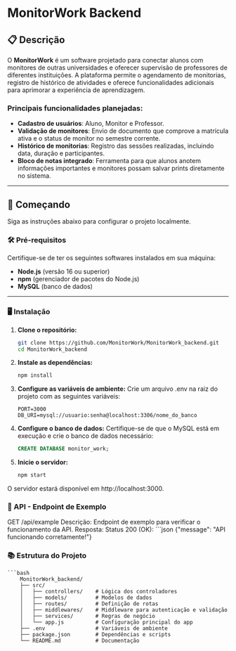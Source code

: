 # MonitorWork Backend

## 📋 Descrição

O **MonitorWork** é um software projetado para conectar alunos com monitores de outras universidades e oferecer supervisão de professores de diferentes instituições. A plataforma permite o agendamento de monitorias, registro de histórico de atividades e oferece funcionalidades adicionais para aprimorar a experiência de aprendizagem.

### Principais funcionalidades planejadas:
- **Cadastro de usuários**: Aluno, Monitor e Professor.
- **Validação de monitores**: Envio de documento que comprove a matrícula ativa e o status de monitor no semestre corrente.
- **Histórico de monitorias**: Registro das sessões realizadas, incluindo data, duração e participantes.
- **Bloco de notas integrado**: Ferramenta para que alunos anotem informações importantes e monitores possam salvar prints diretamente no sistema.

---

## 🚀 Começando

Siga as instruções abaixo para configurar o projeto localmente.

### 🛠️ Pré-requisitos

Certifique-se de ter os seguintes softwares instalados em sua máquina:
- **Node.js** (versão 16 ou superior)
- **npm** (gerenciador de pacotes do Node.js)
- **MySQL** (banco de dados)

---

### 🖥️ Instalação

1. **Clone o repositório:**
   ```bash
   git clone https://github.com/MonitorWork/MonitorWork_backend.git
   cd MonitorWork_backend

2. **Instale as dependências:**
    ```bash
    npm install

3. **Configure as variáveis de ambiente:**
Crie um arquivo .env na raiz do projeto com as seguintes variáveis:
    ```env
    PORT=3000
    DB_URI=mysql://usuario:senha@localhost:3306/nome_do_banco

4. **Configure o banco de dados:**
Certifique-se de que o MySQL está em execução e crie o banco de dados necessário:
    ```sql
    CREATE DATABASE monitor_work;

5. **Inicie o servidor:**
    ```bash
    npm start

O servidor estará disponível em http://localhost:3000.

### 🔄  API - Endpoint de Exemplo
GET /api/example
Descrição: Endpoint de exemplo para verificar o funcionamento da API.
Resposta:
Status 200 (OK):
    ```json
   {"message": "API funcionando corretamente!"}

### 📚 Estrutura do Projeto

    ```bash
        MonitorWork_backend/
        ├── src/
        │   ├── controllers/    # Lógica dos controladores
        │   ├── models/         # Modelos de dados
        │   ├── routes/         # Definição de rotas
        │   ├── middlewares/    # Middleware para autenticação e validação
        │   ├── services/       # Regras de negócio
        │   └── app.js          # Configuração principal do app
        ├── .env                # Variáveis de ambiente
        ├── package.json        # Dependências e scripts
        └── README.md           # Documentação
